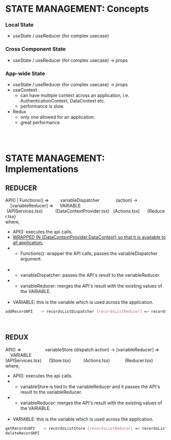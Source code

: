 # STATE MANAGEMENT: Concepts
### Local State
- useState / useReducer (for complex usecase)
### Cross Component State
- useState / useReducer (for complex usecase) -> props
### App-wide State
- useState / useReducer (for complex usecase) -> props
- useContext 
  - can have multiple context across an application, i.e. AuthenticationContext, DataContext etc.
  - performance is slow.
- Redux
  - only one allowed for an application.
  - great performance

<br/>
<br/>

# STATE MANAGEMENT: Implementations
## REDUCER
API() | Functions() => &nbsp;&nbsp;&nbsp;&nbsp;&nbsp;&nbsp;&nbsp;&nbsp;variableDispatcher &nbsp;&nbsp;&nbsp;&nbsp;&nbsp;&nbsp;&nbsp;&nbsp;&nbsp;&nbsp;&nbsp;&nbsp;(action) -> &nbsp;&nbsp;&nbsp;&nbsp;[variableReducer] => &nbsp;&nbsp;&nbsp;&nbsp;VARIABLE<br/>
&nbsp;(APIServices.tsx)&nbsp;&nbsp;&nbsp;&nbsp;&nbsp;&nbsp;&nbsp;&nbsp;&nbsp;&nbsp;(DataContextProvider.tsx)&nbsp;&nbsp;&nbsp;(Actions.tsx)&nbsp;&nbsp;&nbsp;&nbsp;&nbsp;&nbsp;(Reducer.tsx)<br/>
where,
- API(): executes the api calls.
- <u>WRAPPED IN {DataContextProvider.DataContext} so that it is available to all application.</u>
- - Functions(): wrapper the API calls, passes the variableDispatcher argument.<br/><br/>
- - variableDispatcher: passes the API's result to the variableReducer.
- - variableReducer: merges the API's result with the existing values of the VARIABLE.<br/><br/>
- VARIABLE: this is the variable which is used across the application.

```sh
addRecordAPI   -> recordsListDispatcher [recordsListReducer] => recordsList
```
<br/>

## REDUX
API() => &nbsp;&nbsp;&nbsp;&nbsp;&nbsp;&nbsp;&nbsp;&nbsp;&nbsp;&nbsp;&nbsp;&nbsp;&nbsp;&nbsp;&nbsp;&nbsp;&nbsp;&nbsp;variableStore (dispatch action) -> [variableReducer] => &nbsp;&nbsp;&nbsp;&nbsp;VARIABLE <br/>
(APIServices.tsx)&nbsp;&nbsp;&nbsp;&nbsp;&nbsp;&nbsp;(Store.tsx)&nbsp;&nbsp;&nbsp;&nbsp;&nbsp;&nbsp;&nbsp;&nbsp;&nbsp;&nbsp;(Actions.tsx)&nbsp;&nbsp;&nbsp;&nbsp;&nbsp;&nbsp;&nbsp;&nbsp;&nbsp;&nbsp;&nbsp;&nbsp;(Reducer.tsx)<br/>
where,
- API(): executes the api calls.
- - variableStore is tied to the variableReducer and it passes the API's result to the variableReducer.
- - variableReducer: merges the API's result with the existing values of the VARIABLE.<br/><br/>
- VARIABLE: this is the variable which is used across the application.
```sh
getRecordsAPI   -> recordsListStore [recordsListReducer] => recordsList
deleteRecordAPI
```